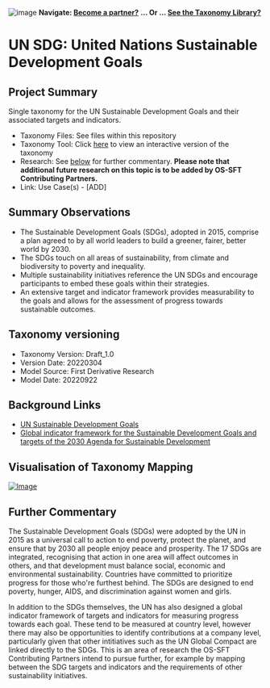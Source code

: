 ![image](https://user-images.githubusercontent.com/112073913/188821900-0c411acf-fbdd-4163-adc9-3ba4e2be78df.png)
**Navigate: [Become a partner?](https://github.com/FD-SustainableFinance/l6l-PARTNERS)**
**... Or ... [See the Taxonomy Library?](https://github.com/orgs/FD-SustainableFinance/projects/2)**

# UN SDG: United Nations Sustainable Development Goals

## Project Summary
Single taxonomy for the UN Sustainable Development Goals and their associated targets and indicators.

- Taxonomy Files: See files within this repository
- Taxonomy Tool: Click [here](https://partners.solidatus.com/viewer/share/B4Z3zUIIW1z6EmM56VlLlRY3irvkrdGT) to view an interactive version of the taxonomy
- Research: See [below](https://github.com/FD-SustainableFinance/RESEARCH-UN-SDG#further-commentary) for further commentary. **Please note that additional future research on this topic is to be added by OS-SFT Contributing Partners.**
- Link: Use Case(s) - [ADD]

## Summary Observations

- The Sustainable Development Goals (SDGs), adopted in 2015, comprise a plan agreed to by all world leaders to build a greener, fairer, better world by 2030.
- The SDGs touch on all areas of sustainability, from climate and biodiversity to poverty and inequality.
- Multiple sustainability initiatives reference the UN SDGs and encourage participants to embed these goals within their strategies.
- An extensive target and indicator framework provides measurability to the goals and allows for the assessment of progress towards sustainable outcomes.

## Taxonomy versioning
- Taxonomy Version: Draft_1.0
- Version Date: 20220304
- Model Source: First Derivative Research
- Model Date: 20220922

## Background Links
- [UN Sustainable Development Goals](https://sdgs.un.org/goals)
- [Global indicator framework for the Sustainable Development Goals and targets of the 2030 Agenda for Sustainable Development](https://unstats.un.org/sdgs/indicators/indicators-list/)

## Visualisation of Taxonomy Mapping
[![Image](https://user-images.githubusercontent.com/112079442/191772449-bf2cbb09-4166-46eb-964c-78629a494b57.png "Click to open interactive Taxonomy Tool")](https://partners.solidatus.com/viewer/share/B4Z3zUIIW1z6EmM56VlLlRY3irvkrdGT)

## Further Commentary

The Sustainable Development Goals (SDGs) were adopted by the UN in 2015 as a universal call to action to end poverty, protect the planet, and ensure that by 2030 all people enjoy peace and prosperity. The 17 SDGs are integrated, recognising that action in one area will affect outcomes in others, and that development must balance social, economic and environmental sustainability. Countries have committed to prioritize progress for those who're furthest behind. The SDGs are designed to end poverty, hunger, AIDS, and discrimination against women and girls.

In addition to the SDGs themselves, the UN has also designed a global indicator framework of targets and indicators for measuring progress towards each goal. These tend to be measured at country level, however there may also be opportunities to identify contributions at a company level, particularly given that other intitiatives such as the UN Global Compact are linked directly to the SDGs. This is an area of research the OS-SFT Contributing Partners intend to pursue further, for example by mapping between the SDG targets and indicators and the requirements of other sustainability initiatives.
